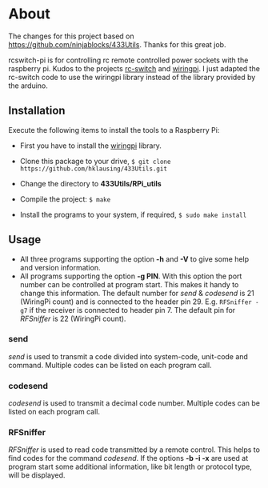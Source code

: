 # About

The changes for this project based on https://github.com/ninjablocks/433Utils.
Thanks for this great job.

rcswitch-pi is for controlling rc remote controlled power sockets 
with the raspberry pi. Kudos to the projects [rc-switch](http://code.google.com/p/rc-switch)
and [wiringpi](https://projects.drogon.net/raspberry-pi/wiringpi).
I just adapted the rc-switch code to use the wiringpi library instead of
the library provided by the arduino.


## Installation

Execute the following items to install the tools to a Raspberry Pi:

* First you have to install the [wiringpi](https://projects.drogon.net/raspberry-pi/wiringpi/download-and-install/) library.

* Clone this package to your drive, `$ git clone https://github.com/hklausing/433Utils.git`

* Change the directory to __433Utils/RPi\_utils__

* Compile the project: `$ make`

* Install the programs to your system, if required, `$ sudo make install`


## Usage

* All three programs supporting the option __-h__ and __-V__ to give some
  help and version information.
* All programs supporting the option __-g PIN__. With this option the port
  number can be controlled at program start. This makes it handy to
  change this information. The default number for _send_ & _codesend_ is
  21 (WiringPi count) and is connected to the header pin 29. E.g. `RFSniffer -g7` if the
  receiver is connected to header pin 7. The default pin for _RFSniffer_
  is 22 (WiringPi count).

### send

_send_ is used to transmit a code divided into system-code, unit-code
and command. Multiple codes can be listed on each program call.


### codesend

_codesend_ is used to transmit a decimal code number. Multiple codes
can be listed on each program call.

### RFSniffer

_RFSniffer_ is used to read code transmitted by a remote control.
This helps to find codes for the command _codesend_. If the options
__-b -i -x__ are used at program start some additional information,
like bit length or protocol type, will be displayed.

